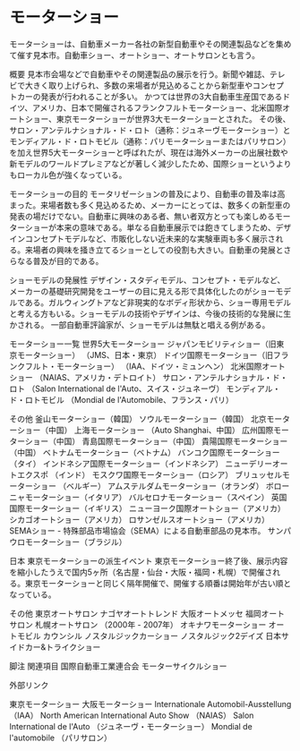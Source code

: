 # モーターショー

モーターショーは、自動車メーカー各社の新型自動車やその関連製品などを集めて催す見本市。自動車ショー、オートショー、オートサロンとも言う。

概要
見本市会場などで自動車やその関連製品の展示を行う。新聞や雑誌、テレビで大きく取り上げられ、多数の来場者が見込めることから新型車やコンセプトカーの発表が行われることが多い。
かつては世界の3大自動車生産国であるドイツ、アメリカ、日本で開催されるフランクフルトモーターショー、北米国際オートショー、東京モーターショーが世界3大モーターショーとされた。
その後、サロン・アンテルナショナル・ド・ロト（通称：ジュネーヴモーターショー）とモンディアル・ド・ロトモビル（通称：パリモーターショーまたはパリサロン）を加え世界5大モーターショーと呼ばれたが、現在は海外メーカーの出展社数や新モデルのワールドプレミアなどが著しく減少したため、国際ショーというよりもローカル色が強くなっている。

モーターショーの目的
モータリゼーションの普及により、自動車の普及率は高まった。来場者数も多く見込めるため、メーカーにとっては、数多くの新型車の発表の場だけでない。自動車に興味のある者、無い者双方とっても楽しめるモーターショーが本来の意味である。単なる自動車展示では飽きてしまうため、デザインコンセプトモデルなど、市販化しない近未来的な実験車両も多く展示される。来場者の興味を掻き立てるショーとしての役割も大きい。自動車の発展とさらなる普及が目的である。

ショーモデルの発展性
デザイン・スタディモデル、コンセプト・モデルなど、メーカーの基礎研究開発をユーザーの目に見える形で具体化したのがショーモデルである。ガルウィングトアなど非現実的なボディ形状から、ショー専用モデルと考える方もいる。ショーモデルの技術やデザインは、今後の技術的な発展に生かされる。
一部自動車評論家が、ショーモデルは無駄と唱える例がある。

モーターショー一覧
世界5大モーターショー
ジャパンモビリティショー（旧東京モーターショー） （JMS、日本・東京）
ドイツ国際モーターショー（旧フランクフルト・モーターショー） （IAA、ドイツ・ミュンヘン）
北米国際オートショー （NAIAS、アメリカ・デトロイト）
サロン・アンテルナショナル・ド・ロト （Salon International de l'Auto、スイス・ジュネーヴ）
モンディアル・ド・ロトモビル （Mondial de l'Automobile、フランス・パリ）

その他
釜山モーターショー（韓国）
ソウルモーターショー（韓国）
北京モーターショー（中国）
上海モーターショー （Auto Shanghai、中国）
広州国際モーターショー（中国）
青島国際モーターショー（中国）
貴陽国際モーターショー（中国）
ベトナムモーターショー（ベトナム）
バンコク国際モーターショー（タイ）
インドネシア国際モーターショー（インドネシア）
ニューデリーオートエクスポ （インド）
モスクワ国際モーターショー（ロシア）
ブリュッセルモーターショー （ベルギー）
アムステルダムモーターショー（オランダ）
ボローニャモーターショー（イタリア）
バルセロナモーターショー（スペイン）
英国国際モーターショー（イギリス）
ニューヨーク国際オートショー（アメリカ）
シカゴオートショー（アメリカ）
ロサンゼルスオートショー（アメリカ）
SEMAショー - 特殊部品市場協会（SEMA）による自動車部品の見本市。
サンパウロモーターショー（ブラジル）

日本
東京モーターショーの派生イベント
東京モーターショー終了後、展示内容を縮小したうえで国内5ヶ所（名古屋・仙台・大阪・福岡・札幌）で開催される。東京モーターショーと同じく隔年開催で、開催する順番は開始年が古い順となっている。

その他
東京オートサロン
ナゴヤオートトレンド
大阪オートメッセ
福岡オートサロン
札幌オートサロン （2000年 - 2007年）
オキナワモーターショー
オートモビル カウンシル
ノスタルジックカーショー
ノスタルジック2デイズ
日本サイドカー&トライクショー

脚注
関連項目
国際自動車工業連合会
モーターサイクルショー

外部リンク

東京モーターショー
大阪モーターショー
Internationale Automobil-Ausstellung （IAA）
North American International Auto Show （NAIAS）
Salon International de l'Auto （ジュネーヴ・モーターショー）
Mondial de l'automobile （パリサロン）